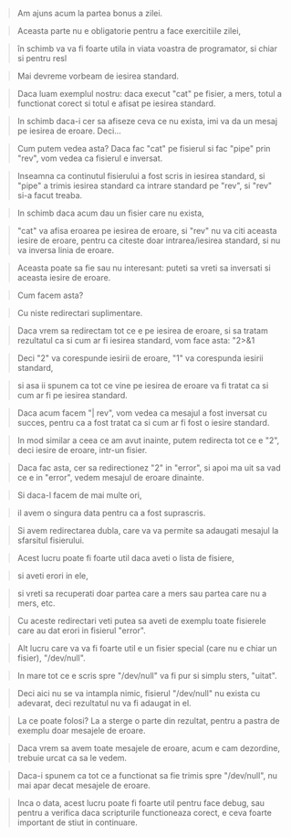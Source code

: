 > Am ajuns acum la partea bonus a zilei. 

> Aceasta parte nu e obligatorie pentru a face exercitiile zilei, 

> în schimb va va fi foarte utila in viata voastra de programator, si chiar si pentru resl 

> Mai devreme vorbeam de iesirea standard. 

> Daca luam exemplul nostru: daca execut "cat" pe fisier, a mers, totul a functionat corect si totul e afisat pe iesirea standard. 

> In schimb daca-i cer sa afiseze ceva ce nu exista, imi va da un mesaj pe iesirea de eroare. Deci... 

> Cum putem vedea asta? Daca fac "cat" pe fisierul si fac "pipe" prin "rev", vom vedea ca fisierul e inversat. 

> Inseamna ca continutul fisierului a fost scris in iesirea standard, si "pipe" a trimis iesirea standard ca intrare standard pe "rev", si "rev" si-a facut treaba.

> In schimb daca acum dau un fisier care nu exista, 

> "cat" va afisa eroarea pe iesirea de eroare, si "rev" nu va citi aceasta iesire de eroare, pentru ca citeste doar intrarea/iesirea standard, si nu va inversa linia de eroare. 

> Aceasta poate sa fie sau nu interesant: puteti sa vreti sa inversati si aceasta iesire de eroare. 

> Cum facem asta? 

> Cu niste redirectari suplimentare. 

> Daca vrem sa redirectam tot ce e pe iesirea de eroare, si sa tratam rezultatul ca si cum ar fi iesirea standard, vom face asta: "2>&1 

> Deci "2" va corespunde iesirii de eroare, "1" va corespunda iesirii standard,

> si asa ii spunem ca tot ce vine pe iesirea de eroare va fi tratat ca si cum ar fi pe iesirea standard. 

> Daca acum facem "| rev", vom vedea ca mesajul a fost inversat cu succes, pentru ca a fost tratat ca si cum ar fi fost o iesire standard.

> In mod similar a ceea ce am avut inainte, putem redirecta tot ce e "2", deci iesire de eroare, intr-un fisier.

> Daca fac asta, cer sa redirectionez "2" in "error", si apoi ma uit sa vad ce e in "error", vedem mesajul de eroare dinainte.

> Si daca-l facem de mai multe ori, 

> il avem o singura data pentru ca a fost suprascris. 

> Si avem redirectarea dubla, care va va permite sa adaugati mesajul la sfarsitul fisierului. 

> Acest lucru poate fi foarte util daca aveti o lista de fisiere, 

> si aveti erori in ele, 

> si vreti sa recuperati doar partea care a mers sau partea care nu a mers, etc. 

> Cu aceste redirectari veti putea sa aveti de exemplu toate fisierele care au dat erori in fisierul "error".

> Alt lucru care va va fi foarte util e un fisier special (care nu e chiar un fisier), "/dev/null". 

> In mare tot ce e scris spre "/dev/null" va fi pur si simplu sters, "uitat". 

> Deci aici nu se va intampla nimic, fisierul "/dev/null" nu exista cu adevarat, deci rezultatul nu va fi adaugat in el. 

> La ce poate folosi? La a sterge o parte din rezultat, pentru a pastra de exemplu doar mesajele de eroare. 

> Daca vrem sa avem toate mesajele de eroare, acum e cam dezordine, trebuie urcat ca sa le vedem. 

> Daca-i spunem ca tot ce a functionat sa fie trimis spre "/dev/null", nu mai apar decat mesajele de eroare. 

> Inca o data, acest lucru poate fi foarte util pentru face debug, sau pentru a verifica daca scripturile functioneaza corect, e ceva foarte important de stiut in continuare.


